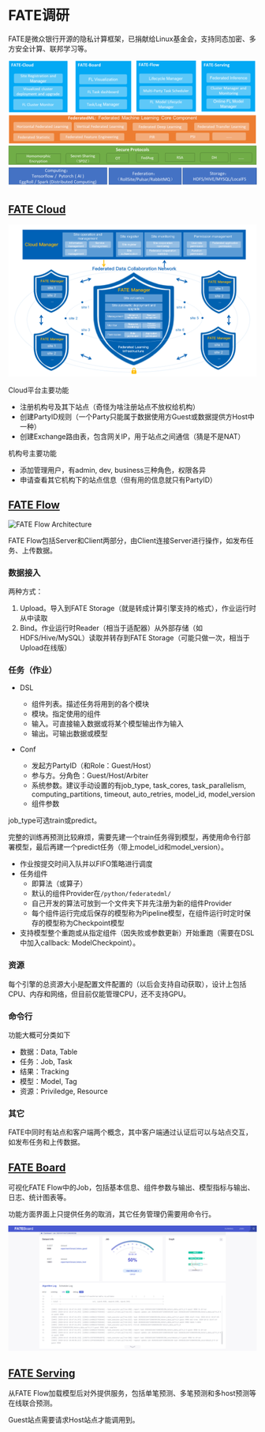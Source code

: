 # FATE调研

FATE是微众银行开源的隐私计算框架，已捐献给Linux基金会，支持同态加密、多方安全计算、联邦学习等。


![FATE Architecture Overview](https://github.com/FederatedAI/FATE/raw/master/doc/architecture/images/fate_architecture_overview.png)


## [FATE Cloud](https://github.com/FederatedAI/FATE-Cloud/blob/master/docs/FATE-Cloud%E4%BA%A7%E5%93%81%E4%BD%BF%E7%94%A8%E6%89%8B%E5%86%8C.pdf)


![跨组织多云联邦平台](https://github.com/FederatedAI/FATE-Cloud/raw/master/images/FATECloud.png)


Cloud平台主要功能

* 注册机构号及其下站点（奇怪为啥注册站点不放权给机构）
* 创建PartyID规则（一个Party只能属于数据使用方Guest或数据提供方Host中一种）
* 创建Exchange路由表，包含网关IP，用于站点之间通信（猜是不是NAT）


机构号主要功能

* 添加管理用户，有admin, dev, business三种角色，权限各异
* 申请查看其它机构下的站点信息（但有用的信息就只有PartyID）

## [FATE Flow](https://federatedai.github.io/FATE-Flow/latest/zh/fate_flow/)


![FATE Flow Architecture](https://federatedai.github.io/FATE-Flow/latest/zh/images/fate_arch.png)


FATE Flow包括Server和Client两部分，由Client连接Server进行操作，如发布任务、上传数据。

### 数据接入

两种方式：

1. Upload。导入到FATE Storage（就是转成计算引擎支持的格式），作业运行时从中读取
2. Bind。作业运行时Reader（相当于适配器）从外部存储（如HDFS/Hive/MySQL）读取并转存到FATE Storage（可能只做一次，相当于Upload在线版）

### 任务（作业） 


* DSL
  * 组件列表。描述任务将用到的各个模块
  * 模块。指定使用的组件
  * 输入。可直接输入数据或将某个模型输出作为输入
  * 输出。可输出数据或模型


* Conf
  * 发起方PartyID（和Role：Guest/Host）
  * 参与方。分角色：Guest/Host/Arbiter
  * 系统参数。建议手动设置的有job_type, task_cores, task_parallelism, computing_partitions, timeout, auto_retries, model_id, model_version
  * 组件参数


job_type可选train或predict。

完整的训练再预测比较麻烦，需要先建一个train任务得到模型，再使用命令行部署模型，最后再建一个predict任务（带上model_id和model_version）。


* 作业按提交时间入队并以FIFO策略进行调度
* 任务组件
  * 即算法（或算子）
  * 默认的组件Provider在`/python/federatedml/`
  * 自己开发的算法可放到一个文件夹下并先注册为新的组件Provider
  * 每个组件运行完成后保存的模型称为Pipeline模型，在组件运行时定时保存的模型称为Checkpoint模型
* 支持模型整个重跑或从指定组件（因失败或参数更新）开始重跑（需要在DSL中加入callback: ModelCheckpoint）。

### 资源

每个引擎的总资源大小是配置文件配置的（以后会支持自动获取），设计上包括CPU、内存和网络，但目前仅能管理CPU，还不支持GPU。

### 命令行

功能大概可分类如下

* 数据：Data, Table
* 任务：Job, Task
* 结果：Tracking
* 模型：Model, Tag
* 资源：Priviledge, Resource

### 其它

FATE中同时有站点和客户端两个概念，其中客户端通过认证后可以与站点交互，如发布任务和上传数据。

## [FATE Board](https://github.com/FederatedAI/FATE-Board/blob/master/README-CN.md)

可视化FATE Flow中的Job，包括基本信息、组件参数与输出、模型指标与输出、日志、统计图表等。

功能方面界面上只提供任务的取消，其它任务管理仍需要用命令行。


![](https://github.com/FederatedAI/FATE-Board/raw/master/images/dashboard.png)

## [FATE Serving](https://fate-serving.readthedocs.io/en/develop/service/admin/)

从FATE Flow加载模型后对外提供服务，包括单笔预测、多笔预测和多host预测等在线联合预测。

Guest站点需要请求Host站点才能调用到。
